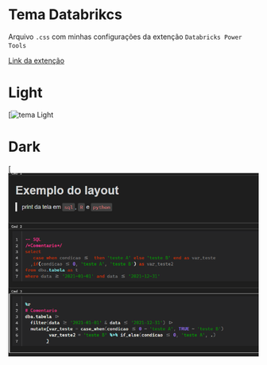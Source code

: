 # Tema Databrikcs
Arquivo `.css` com minhas configurações da extenção `Databricks Power Tools`

[Link da extenção](https://chrome.google.com/webstore/detail/databricks-power-tools/mpffpmajkdieodggkakklfkghdiafhpo)

# Light
[![tema Light](ligth.png)

# Dark
[![tema Dark](dark.png)
